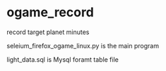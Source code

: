 # ogame_record
record target planet minutes

seleium_firefox_ogame_linux.py is the main program

light_data.sql is Mysql foramt table file
